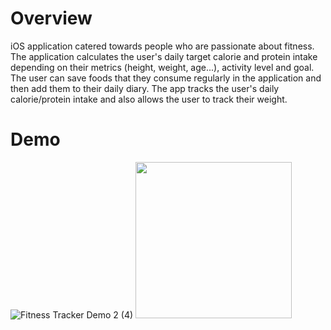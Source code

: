 # Overview
iOS application catered towards people who are passionate about fitness. The application calculates the user's daily target calorie and protein intake depending on their metrics (height, weight, age...), activity level and goal. The user can save foods that they consume regularly in the application and then add them to their daily diary. The app tracks the user's daily calorie/protein intake and also allows the user to track their weight. 

# Demo
![Fitness Tracker Demo 2 (4)](https://user-images.githubusercontent.com/90746623/181309022-33b6cdc0-93cd-4495-a64a-068fe80a988d.gif)
<img src="https://user-images.githubusercontent.com/90746623/181309022-33b6cdc0-93cd-4495-a64a-068fe80a988d.gif" width="250" height="250"/>
